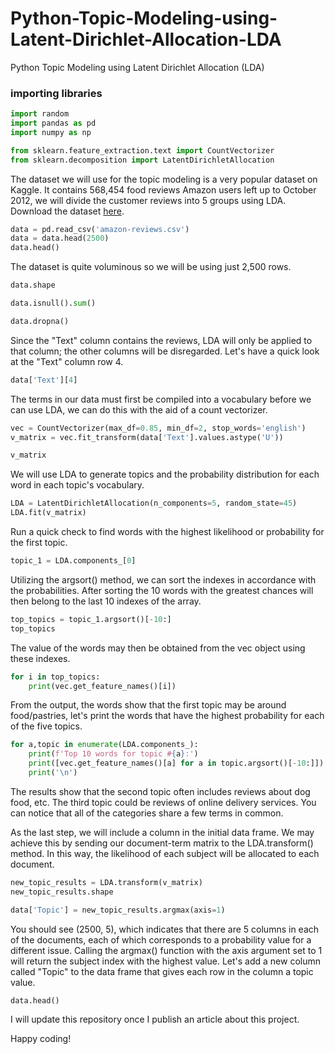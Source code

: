 # Python-Topic-Modeling-using-Latent-Dirichlet-Allocation-LDA
Python Topic Modeling using Latent Dirichlet Allocation (LDA)

### importing libraries
```python
import random
import pandas as pd
import numpy as np

from sklearn.feature_extraction.text import CountVectorizer
from sklearn.decomposition import LatentDirichletAllocation
```
The dataset we will use for the topic modeling is a very popular dataset on Kaggle. It contains 568,454 food reviews Amazon users left up to October 2012, we will divide the customer reviews into 5 groups using LDA.
Download the dataset [here](https://medium.com/r/?url=https%3A%2F%2Fwww.kaggle.com%2Fcode%2Fsdxingaijing%2Ftopic-model-lda-algorithm%2Fdata).

```python
data = pd.read_csv('amazon-reviews.csv')
data = data.head(2500)
data.head()
```
The dataset is quite voluminous so we will be using just 2,500 rows.

```python
data.shape
```


```python
data.isnull().sum()
```

```python
data.dropna()
```
Since the "Text" column contains the reviews, LDA will only be applied to that column; the other columns will be disregarded. Let's have a quick look at the "Text" column row 4.

```python
data['Text'][4]
```
The terms in our data must first be compiled into a vocabulary before we can use LDA, we can do this with the aid of a count vectorizer.

```python
vec = CountVectorizer(max_df=0.85, min_df=2, stop_words='english')
v_matrix = vec.fit_transform(data['Text'].values.astype('U'))

v_matrix
```

We will use LDA to generate topics and the probability distribution for each word in each topic's vocabulary.

```python
LDA = LatentDirichletAllocation(n_components=5, random_state=45)
LDA.fit(v_matrix)
```
Run a quick check to find words with the highest likelihood or probability for the first topic.

```python
topic_1 = LDA.components_[0]
```
Utilizing the argsort() method, we can sort the indexes in accordance with the probabilities. After sorting the 10 words with the greatest chances will then belong to the last 10 indexes of the array.

```python
top_topics = topic_1.argsort()[-10:]
top_topics
```
The value of the words may then be obtained from the vec object using these indexes.

```python
for i in top_topics:
    print(vec.get_feature_names()[i])
```
From the output, the words show that the first topic may be around food/pastries, let's print the words that have the highest probability for each of the five topics.

```python
for a,topic in enumerate(LDA.components_):
    print(f'Top 10 words for topic #{a}:')
    print([vec.get_feature_names()[a] for a in topic.argsort()[-10:]])
    print('\n')
```
The results show that the second topic often includes reviews about dog food, etc. The third topic could be reviews of online delivery services. You can notice that all of the categories share a few terms in common.

As the last step, we will include a column in the initial data frame. We may achieve this by sending our document-term matrix to the LDA.transform() method. In this way, the likelihood of each subject will be allocated to each document.

```python
new_topic_results = LDA.transform(v_matrix)
new_topic_results.shape
```

```python
data['Topic'] = new_topic_results.argmax(axis=1)
```

You should see (2500, 5), which indicates that there are 5 columns in each of the documents, each of which corresponds to a probability value for a different issue. Calling the argmax() function with the axis argument set to 1 will return the subject index with the highest value. Let's add a new column called "Topic" to the data frame that gives each row in the column a topic value.

```python
data.head()
```

 I will update this repository once I publish an article about this project.
 
 Happy coding!
